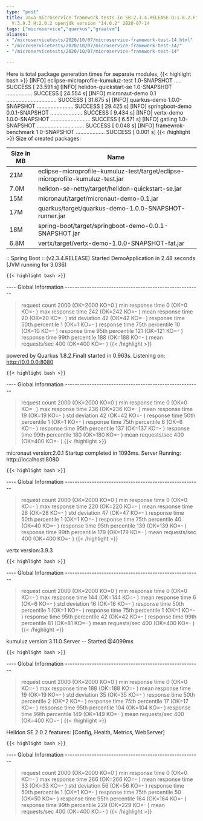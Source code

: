 ```yaml
---
type: "post"
title: Java microservice framework tests in SB:2.3.4.RELEASE Q:1.8.2.Final M:2.1.0
  V:3.9.3 H:2.0.2 openjdk version "14.0.2" 2020-07-14
tags: ["microservice","quarkus","graalvm"]
aliases:
- "/microservicetests/2020/10/07/microservice-framework-test-14.html"
- "/microservicetests/2020/10/07/microservice-framework-test-14/"
- "/microservicetests/2020/10/07/microservice-framework-test-14"

---
```

 
Here is total package generation times for separate modules,
{{< highlight bash >}}
[INFO] eclipse-microprofile-kumuluz-test 1.0-SNAPSHOT ..... SUCCESS [ 23.591 s]
[INFO] helidon-quickstart-se 1.0-SNAPSHOT ................. SUCCESS [ 24.554 s]
[INFO] micronaut-demo 0.1 ................................. SUCCESS [ 31.875 s]
[INFO] quarkus-demo 1.0.0-SNAPSHOT ........................ SUCCESS [ 29.425 s]
[INFO] springboot-demo 0.0.1-SNAPSHOT ..................... SUCCESS [  9.434 s]
[INFO] vertx-demo 1.0.0-SNAPSHOT .......................... SUCCESS [  6.571 s]
[INFO] gatling 1.0-SNAPSHOT ............................... SUCCESS [  0.048 s]
[INFO] framewrok-benchmark 1.0-SNAPSHOT ................... SUCCESS [  0.001 s]
{{< /highlight >}}
Size of created packages:

| Size in MB |  Name |
|------------|-------|
| 21M | eclipse-microprofile-kumuluz-test/target/eclipse-microprofile-kumuluz-test.jar |
| 7.0M | helidon-se-netty/target/helidon-quickstart-se.jar |
| 15M | micronaut/target/micronaut-demo-0.1.jar |
| 17M | quarkus/target/quarkus-demo-1.0.0-SNAPSHOT-runner.jar |
| 18M | spring-boot/target/springboot-demo-0.0.1-SNAPSHOT.jar |
| 6.8M | vertx/target/vertx-demo-1.0.0-SNAPSHOT-fat.jar |


:: Spring Boot :: (v2.3.4.RELEASE) Started DemoApplication in 2.48 seconds (JVM running for 3.036)

    {{< highlight bash >}}
---- Global Information --------------------------------------------------------
> request count                                       2000 (OK=2000   KO=0     )
> min response time                                      0 (OK=0      KO=-     )
> max response time                                    242 (OK=242    KO=-     )
> mean response time                                    20 (OK=20     KO=-     )
> std deviation                                         42 (OK=42     KO=-     )
> response time 50th percentile                          1 (OK=1      KO=-     )
> response time 75th percentile                         10 (OK=10     KO=-     )
> response time 95th percentile                        121 (OK=121    KO=-     )
> response time 99th percentile                        188 (OK=188    KO=-     )
> mean requests/sec                                    400 (OK=400    KO=-     )
{{< /highlight >}}

powered by Quarkus 1.8.2.Final) started in 0.963s. Listening on: http://0.0.0.0:8080

    {{< highlight bash >}}
---- Global Information --------------------------------------------------------
> request count                                       2000 (OK=2000   KO=0     )
> min response time                                      0 (OK=0      KO=-     )
> max response time                                    236 (OK=236    KO=-     )
> mean response time                                    19 (OK=19     KO=-     )
> std deviation                                         42 (OK=42     KO=-     )
> response time 50th percentile                          1 (OK=1      KO=-     )
> response time 75th percentile                          6 (OK=6      KO=-     )
> response time 95th percentile                        137 (OK=137    KO=-     )
> response time 99th percentile                        180 (OK=180    KO=-     )
> mean requests/sec                                    400 (OK=400    KO=-     )
{{< /highlight >}}

micronaut version:2.0.1 Startup completed in 1093ms. Server Running: http://localhost:8080

    {{< highlight bash >}}
---- Global Information --------------------------------------------------------
> request count                                       2000 (OK=2000   KO=0     )
> min response time                                      0 (OK=0      KO=-     )
> max response time                                    220 (OK=220    KO=-     )
> mean response time                                    28 (OK=28     KO=-     )
> std deviation                                         47 (OK=47     KO=-     )
> response time 50th percentile                          1 (OK=1      KO=-     )
> response time 75th percentile                         40 (OK=40     KO=-     )
> response time 95th percentile                        139 (OK=139    KO=-     )
> response time 99th percentile                        179 (OK=179    KO=-     )
> mean requests/sec                                    400 (OK=400    KO=-     )
{{< /highlight >}}

vertx version:3.9.3

    {{< highlight bash >}}
---- Global Information --------------------------------------------------------
> request count                                       2000 (OK=2000   KO=0     )
> min response time                                      0 (OK=0      KO=-     )
> max response time                                    144 (OK=144    KO=-     )
> mean response time                                     6 (OK=6      KO=-     )
> std deviation                                         16 (OK=16     KO=-     )
> response time 50th percentile                          1 (OK=1      KO=-     )
> response time 75th percentile                          1 (OK=1      KO=-     )
> response time 95th percentile                         42 (OK=42     KO=-     )
> response time 99th percentile                         81 (OK=81     KO=-     )
> mean requests/sec                                    400 (OK=400    KO=-     )
{{< /highlight >}}

kumuluz version:3.11.0 Server -- Started @4099ms

    {{< highlight bash >}}
---- Global Information --------------------------------------------------------
> request count                                       2000 (OK=2000   KO=0     )
> min response time                                      0 (OK=0      KO=-     )
> max response time                                    188 (OK=188    KO=-     )
> mean response time                                    19 (OK=19     KO=-     )
> std deviation                                         35 (OK=35     KO=-     )
> response time 50th percentile                          2 (OK=2      KO=-     )
> response time 75th percentile                         17 (OK=17     KO=-     )
> response time 95th percentile                        104 (OK=104    KO=-     )
> response time 99th percentile                        149 (OK=149    KO=-     )
> mean requests/sec                                    400 (OK=400    KO=-     )
{{< /highlight >}}

Helidon SE 2.0.2 features: [Config, Health, Metrics, WebServer]

    {{< highlight bash >}}
---- Global Information --------------------------------------------------------
> request count                                       2000 (OK=2000   KO=0     )
> min response time                                      0 (OK=0      KO=-     )
> max response time                                    266 (OK=266    KO=-     )
> mean response time                                    33 (OK=33     KO=-     )
> std deviation                                         56 (OK=56     KO=-     )
> response time 50th percentile                          1 (OK=1      KO=-     )
> response time 75th percentile                         50 (OK=50     KO=-     )
> response time 95th percentile                        164 (OK=164    KO=-     )
> response time 99th percentile                        229 (OK=229    KO=-     )
> mean requests/sec                                    400 (OK=400    KO=-     )
{{< /highlight >}}